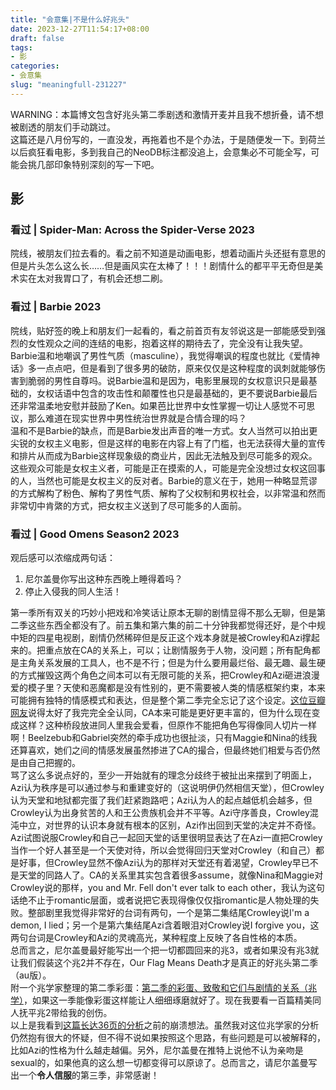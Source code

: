```yaml
---
title: "会意集|不是什么好兆头"
date: 2023-12-27T11:54:17+08:00
draft: false
tags: 
- 影
categories: 
- 会意集
slug: "meaningfull-231227"
---
```


WARNING：本篇博文包含好兆头第二季剧透和激情开麦并且我不想折叠，请不想被剧透的朋友们手动跳过。  
这篇还是八月份写的，一直没发，再拖着也不是个办法，于是随便发一下。到荷兰以后疯狂看电影，多到我自己的NeoDB标注都没追上，会意集必不可能全写，可能会挑几部印象特别深刻的写一下吧。

## 影
### 看过 | Spider-Man: Across the Spider-Verse 2023
院线，被朋友们拉去看的。看之前不知道是动画电影，想着动画片头还挺有意思的但是片头怎么这么长……但是画风实在太棒了！！！剧情什么的都平平无奇但是美术实在太对我胃口了，有机会还想二刷。
### 看过 | Barbie 2023
院线，贴好签的晚上和朋友们一起看的，看之前首页有友邻说这是一部能感受到强烈的女性观众之间的连结的电影，抱着这样的期待去了，完全没有让我失望。Barbie温和地嘲讽了男性气质（masculine），我觉得嘲讽的程度也就比《爱情神话》多一点点吧，但是看到了很多男的破防，原来仅仅是这种程度的讽刺就能够伤害到脆弱的男性自尊吗。说Barbie温和是因为，电影里展现的女权意识只是最基础的，女权话语中包含的攻击性和颠覆性也只是最基础的，更不要说Barbie最后还非常温柔地安慰并鼓励了Ken。如果芭比世界中女性掌握一切让人感觉不可思议，那么难道在现实世界中男性统治世界就是合情合理的吗？  
温和不是Barbie的缺点，而是Barbie发出声音的唯一方式。女人当然可以拍出更尖锐的女权主义电影，但是这样的电影在内容上有了门槛，也无法获得大量的宣传和排片从而成为Barbie这样现象级的商业片，因此无法触及到尽可能多的观众。这些观众可能是女权主义者，可能是正在摸索的人，可能是完全没想过女权这回事的人，当然也可能是女权主义的反对者。Barbie的意义在于，她用一种略显荒谬的方式解构了粉色、解构了男性气质、解构了父权制和男权社会，以非常温和然而非常切中肯綮的方式，把女权主义送到了尽可能多的人面前。
### 看过 | Good Omens Season2 2023
观后感可以浓缩成两句话：
1. 尼尔盖曼你写出这种东西晚上睡得着吗？
2. 停止入侵我的同人生活！

第一季所有双关的巧妙小把戏和冷笑话让原本无聊的剧情显得不那么无聊，但是第二季这些东西全都没有了。前五集和第六集的前二十分钟我都觉得还好，是个中规中矩的四星电视剧，剧情仍然稀碎但是反正这个戏本身就是被Crowley和Azi撑起来的。把重点放在CA的关系上，可以；让剧情服务于人物，没问题；所有配角都是主角关系发展的工具人，也不是不行；但是为什么要用最烂俗、最无趣、最生硬的方式摧毁这两个角色之间本可以有无限可能的关系，把Crowley和Azi砸进浪漫爱的模子里？天使和恶魔都是没有性别的，更不需要被人类的情感框架约束，本来可能拥有独特的情感模式和表达，但是整个第二季完全忘记了这个设定。[这位豆瓣网友](https://movie.douban.com/review/15349083/)说得太好了我完完全全认同，CA本来可能是更好更丰富的，但为什么现在变成这样？这种桥段放进同人里我会爱看，但原作不能把角色写得像同人切片一样啊！Beelzebub和Gabriel突然的牵手成功也很扯淡，只有Maggie和Nina的线我还算喜欢，她们之间的情感发展虽然掺进了CA的撮合，但最终她们相爱与否仍然是由自己把握的。  
骂了这么多说点好的，至少一开始就有的理念分歧终于被扯出来摆到了明面上，Azi认为秩序是可以通过参与和重建变好的（这说明伊仍然相信天堂），但Crowley认为天堂和地狱都完蛋了我们赶紧跑路吧；Azi认为人的起点越低机会越多，但Crowley认为出身贫苦的人和王公贵族机会并不平等。Azi守序善良，Crowley混沌中立，对世界的认识本身就有根本的区别，Azi作出回到天堂的决定并不奇怪。Azi试图说服Crowley和自己一起回天堂的话里很明显表达了在Azi一直把Crowley当作一个好人甚至是一个天使对待，所以会觉得回归天堂对Crowley（和自己）都是好事，但Crowley显然不像Azi认为的那样对天堂还有着渴望，Crowley早已不是天堂的同路人了。CA的关系里其实包含着很多assume，就像Nina和Maggie对Crowley说的那样，you and Mr. Fell don't ever talk to each other，我认为这句话绝不止于romantic层面，或者说把它表现得像仅仅指romantic是人物处理的失败。整部剧里我觉得非常好的台词有两句，一个是第二集结尾Crowley说I'm a demon, I lied；另一个是第六集结尾Azi含着眼泪对Crowley说I forgive you，这两句台词是Crowley和Azi的灵魂高光，某种程度上反映了各自性格的本质。  
总而言之，尼尔盖曼最好能写出一个把一切都圆回来的兆3，或者如果没有兆3就让我们假装这个兆2并不存在，Our Flag Means Death才是真正的好兆头第二季（au版）。  
附一个兆学家整理的第二季彩蛋：[第二季的彩蛋、致敬和它们与剧情的关系（兆学）](https://movie.douban.com/review/15345855/)，如果这一季能像彩蛋这样能让人细细琢磨就好了。现在我要看一百篇精美同人抚平兆2带给我的创伤。  
以上是我看到[这篇长达36页的分析](https://www.tumblr.com/ariaste/724311712381222912/the-magic-trick-you-didnt-see-being-an-analysis)之前的崩溃想法。虽然我对这位兆学家的分析仍然抱有很大的怀疑，但不得不说如果按照这个思路，有些问题是可以被解释的，比如Azi的性格为什么越走越偏。另外，尼尔盖曼在推特上说他不认为亲吻是sexual的，如果他真的这么想一切都变得可以原谅了。总而言之，请尼尔盖曼写出一个**令人信服**的第三季，非常感谢！  


